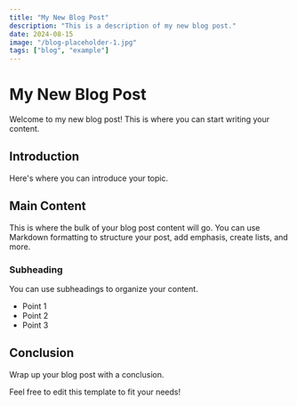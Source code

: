 ```yaml
---
title: "My New Blog Post"
description: "This is a description of my new blog post."
date: 2024-08-15
image: "/blog-placeholder-1.jpg"
tags: ["blog", "example"]
---
```


# My New Blog Post

Welcome to my new blog post! This is where you can start writing your content.

## Introduction

Here's where you can introduce your topic.

## Main Content

This is where the bulk of your blog post content will go. You can use Markdown formatting to structure your post, add emphasis, create lists, and more.

### Subheading

You can use subheadings to organize your content.

- Point 1
- Point 2
- Point 3

## Conclusion

Wrap up your blog post with a conclusion.

Feel free to edit this template to fit your needs!
